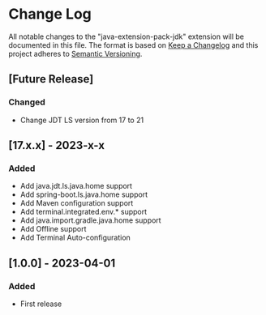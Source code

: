 # Change Log

All notable changes to the "java-extension-pack-jdk" extension will be documented in this file.
The format is based on [Keep a Changelog](http://keepachangelog.com/)
and this project adheres to [Semantic Versioning](http://semver.org/).

## [Future Release]
### Changed
- Change JDT LS version from 17 to 21

## [17.x.x] - 2023-x-x
### Added
- Add java.jdt.ls.java.home support
- Add spring-boot.ls.java.home support
- Add Maven configuration support
- Add terminal.integrated.env.* support
- Add java.import.gradle.java.home support
- Add Offline support
- Add Terminal Auto-configuration

## [1.0.0] - 2023-04-01
### Added
- First release
